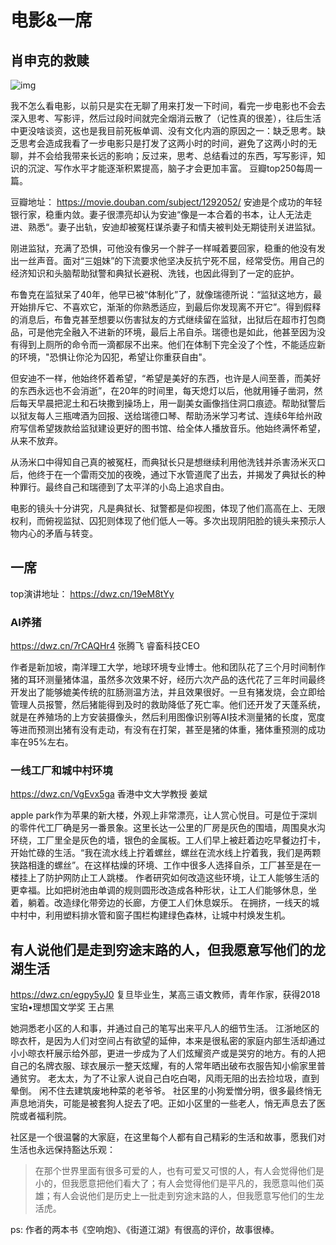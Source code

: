 
# 电影&一席

## 肖申克的救赎

![img](https://img3.doubanio.com/view/photo/l/public/p478057506.webp)

我不怎么看电影，以前只是实在无聊了用来打发一下时间，看完一步电影也不会去深入思考、写影评，然后过段时间就完全烟消云散了（记性真的很差），往后生活中更没啥谈资，这也是我目前死板单调、没有文化内涵的原因之一：缺乏思考。缺乏思考会造成我看了一步电影只是打发了这两小时的时间，避免了这两小时的无聊，并不会给我带来长远的影响；反过来，思考、总结看过的东西，写写影评，知识的沉淀、写作水平才能逐渐积累提高，脑子才会更加丰富。
豆瓣top250每周一篇。

豆瓣地址： https://movie.douban.com/subject/1292052/
安迪是个成功的年轻银行家，稳重内敛。妻子很漂亮却认为安迪“像是一本合着的书本，让人无法走进、熟悉“。妻子出轨，安迪却被冤枉谋杀妻子和情夫被判处无期徒刑关进监狱。

刚进监狱，充满了恐惧，可他没有像另一个胖子一样喊着要回家，稳重的他没有发出一丝声音。面对“三姐妹”的下流要求他坚决反抗宁死不屈，经常受伤。用自己的经济知识和头脑帮助狱警和典狱长避税、洗钱，也因此得到了一定的庇护。

布鲁克在监狱呆了40年，他早已被“体制化”了，就像瑞德所说：“监狱这地方，最开始排斥它、不喜欢它，渐渐的你熟悉适应，到最后你发现离不开它”。得到假释的消息后，布鲁克甚至想要以伤害狱友的方式继续留在监狱，出狱后在超市打包商品，可是他完全融入不进新的环境，最后上吊自杀。瑞德也是如此，他甚至因为没有得到上厕所的命令而一滴都尿不出来。他们在体制下完全没了个性，不能适应新的环境，"恐惧让你沦为囚犯，希望让你重获自由"。

但安迪不一样，他始终怀着希望，“希望是美好的东西，也许是人间至善，而美好的东西永远也不会消逝”，在20年的时间里，每天熄灯以后，他就用锤子凿洞，然后每天早晨把泥土和石块撒到操场上，用一副美女画像挡住洞口痕迹。帮助狱警后以狱友每人三瓶啤酒为回报、送给瑞德口琴、帮助汤米学习考试、连续6年给州政府写信希望拨款给监狱建设更好的图书馆、给全体人播放音乐。他始终满怀希望，从来不放弃。

从汤米口中得知自己真的被冤枉，而典狱长只是想继续利用他洗钱并杀害汤米灭口后，他终于在一个雷雨交加的夜晚，通过下水管道爬了出去，并揭发了典狱长的种种罪行。最终自己和瑞德到了太平洋的小岛上追求自由。

电影的镜头十分讲究，凡是典狱长、狱警都是仰视图，体现了他们高高在上、无限权利，而俯视监狱、囚犯则体现了他们低人一等。多次出现阴阳脸的镜头来预示人物内心的矛盾与转变。

## 一席

top演讲地址： https://dwz.cn/19eM8tYy

### AI养猪
https://dwz.cn/7rCAQHr4
张腾飞 睿畜科技CEO

作者是新加坡，南洋理工大学，地球环境专业博士。他和团队花了三个月时间制作猪的耳环测量猪体温，虽然多次效果不好，经历六次产品的迭代花了三年时间最终开发出了能够媲美传统的肛肠测温方法，并且效果很好。一旦有猪发烧，会立即给管理人员报警，然后猪能得到及时的救助降低了死亡率。他们还开发了天蓬系统，就是在养殖场的上方安装摄像头，然后利用图像识别等AI技术测量猪的长度，宽度等进而预测出猪有没有走动，有没有在打架，甚至是猪的体重，猪体重预测的成功率在95%左右。

### 一线工厂和城中村环境
https://dwz.cn/VgEvx5ga
香港中文大学教授 姜斌

apple park作为苹果的新大楼，外观上非常漂亮，让人赏心悦目。可是位于深圳的零件代工厂确是另一番景象。这里长达一公里的厂房是灰色的围墙，周围臭水沟环绕，工厂里全是灰色的墙，银色的金属板。工人们早上被赶着边吃早餐边打卡，开始忙碌的生活。“我在流水线上拧着螺丝，螺丝在流水线上拧着我，我们是两颗狭路相逢的螺丝”。在这样枯燥的环境、工作中很多人选择自杀，工厂甚至是在一楼挂上了防护网防止工人跳楼。
作者研究如何改造这些环境，让工人能够生活的更幸福。比如把树池由单调的规则圆形改造成各种形状，让工人们能够休息，坐着，躺着。改造绿化带旁边的长廊，方便工人们休息娱乐。
在拥挤，一线天的城中村中，利用塑料排水管和窗子围栏构建绿色森林，让城中村焕发生机。

## 有人说他们是走到穷途末路的人，但我愿意写他们的龙湖生活

https://dwz.cn/egpy5yJ0
复旦毕业生，某高三语文教师，青年作家，获得2018宝珀•理想国文学奖 王占黑

她洞悉老小区的人和事，并通过自己的笔写出来平凡人的细节生活。
江浙地区的晾衣杆，是因为人们对空间占有欲望的延伸，本来是很私密的家庭内部生活却通过小小晾衣杆展示给外部，更进一步成为了人们炫耀资产或是哭穷的地方。有的人把自己的名牌衣服、球衣展示一整天炫耀，有的人常年晒出破布衣服告知小偷家里普通贫穷。
老太太，为了不让家人说自己白吃白喝，风雨无阻的出去捡垃圾，直到晕倒。
闲不住去建筑废地种菜的老爷爷。
社区里的小狗爱憎分明，很多最终悄无声息地消失，可能是被套狗人捉去了吧。正如小区里的一些老人，悄无声息去了医院或者福利院。

社区是一个很温馨的大家庭，在这里每个人都有自己精彩的生活和故事，愿我们对生活也永远保持豁达乐观：

>在那个世界里面有很多可爱的人，也有可爱又可恨的人，有人会觉得他们是小的，但我愿意把他们看大了；有人会觉得他们是平凡的，我愿意叫他们英雄；有人会说他们是历史上一批走到穷途末路的人，但我愿意写他们的生龙活虎。

ps: 作者的两本书《空响炮》、《街道江湖》有很高的评价，故事很棒。